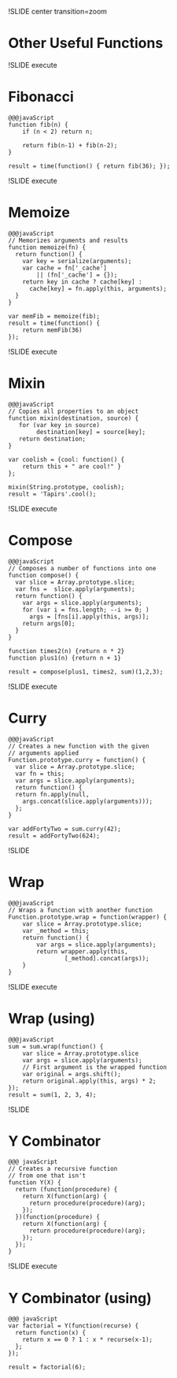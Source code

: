 !SLIDE center transition=zoom
# Other Useful Functions



!SLIDE execute
# Fibonacci

    @@@javaScript
    function fib(n) {
        if (n < 2) return n;

        return fib(n-1) + fib(n-2);
    }
 
    result = time(function() { return fib(36); });



!SLIDE execute
# Memoize

    @@@javaScript
    // Memorizes arguments and results
    function memoize(fn) {
      return function() {
        var key = serialize(arguments);
        var cache = fn['_cache']
            || (fn['_cache'] = {});
        return key in cache ? cache[key] :
          cache[key] = fn.apply(this, arguments);
      }
    }

    var memFib = memoize(fib);
    result = time(function() {
        return memFib(36)
    });

!SLIDE execute
# Mixin
    
    @@@javaScript
    // Copies all properties to an object
    function mixin(destination, source) {
       for (var key in source)
            destination[key] = source[key];
       return destination;
    }

    var coolish = {cool: function() { 
        return this + " are cool!" }
    };

    mixin(String.prototype, coolish);
    result = 'Tapirs'.cool();

!SLIDE execute
# Compose

    @@@javaScript
    // Composes a number of functions into one
    function compose() {
      var slice = Array.prototype.slice;
      var fns =  slice.apply(arguments);
      return function() {
        var args = slice.apply(arguments);
        for (var i = fns.length; --i >= 0; )
          args = [fns[i].apply(this, args)];
        return args[0];
      }
    }

    function times2(n) {return n * 2}
    function plus1(n) {return n + 1}

    result = compose(plus1, times2, sum)(1,2,3);
 


!SLIDE execute
# Curry

    @@@javaScript
    // Creates a new function with the given
    // arguments applied
    Function.prototype.curry = function() {
      var slice = Array.prototype.slice;
      var fn = this;
      var args = slice.apply(arguments);
      return function() {
      return fn.apply(null,
        args.concat(slice.apply(arguments)));
      };
    }

    var addFortyTwo = sum.curry(42);
    result = addFortyTwo(624);


!SLIDE
# Wrap

    @@@javaScript
    // Wraps a function with another function
    Function.prototype.wrap = function(wrapper) {
        var slice = Array.prototype.slice;
        var _method = this;
        return function() {
            var args = slice.apply(arguments);
            return wrapper.apply(this, 
                    [_method].concat(args));
        }
    }
    
!SLIDE execute
# Wrap (using)

    @@@javaScript
    sum = sum.wrap(function() {
        var slice = Array.prototype.slice
        var args = slice.apply(arguments);
        // First argument is the wrapped function
        var original = args.shift();
        return original.apply(this, args) * 2;
    });
    result = sum(1, 2, 3, 4);



!SLIDE 
# Y Combinator

    @@@ javaScript
    // Creates a recursive function
    // from one that isn't
    function Y(X) {
      return (function(procedure) {
        return X(function(arg) {
          return procedure(procedure)(arg);
        });
      })(function(procedure) {
        return X(function(arg) {
          return procedure(procedure)(arg);
        });
      });
    }

!SLIDE execute
# Y Combinator (using)

    @@@ javaScript
    var factorial = Y(function(recurse) {
      return function(x) {
        return x == 0 ? 1 : x * recurse(x-1);
      };
    });

    result = factorial(6);
